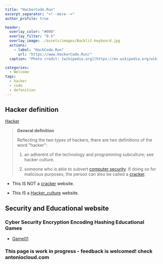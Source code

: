 ```yaml
---
title: "HackerCode.Run"
excerpt_separator: "<!--more-->"
author_profile: true

header:
  overlay_color: "#000"
  overlay_filter: "0.5"
  overlay_image: ./assets/images/Backlit-keyboard.jpg
  actions:
    - label: "HackCode.Run"
      url: "https://www.HackerCode.Run/"
  caption: "Photo credit: [wikipedia.org](https://en.wikipedia.org/wiki/Main_Page)"

categories:
  - Welcome
tags:
  - hacker
  - code
  - defenition
---
```


## Hacker definition

[Hacker](https://en.wikipedia.org/wiki/Hacker)

> **General definition**
> 
> Reflecting the two types of hackers, there are two definitions of the word "hacker":
> 
> 1) an adherent of the technology and programming subculture; see hacker culture.
> 
> 2) someone who is able to subvert [computer security](https://en.wikipedia.org/wiki/Computer_security).
> If doing so for malicious purposes, the person can also be called a [cracker](https://en.wikipedia.org/wiki/Security_hacker).
> 

- This IS NOT a [cracker](https://en.wikipedia.org/wiki/Security_hacker) website.

- This IS a [Hacker_culture](https://en.wikipedia.org/wiki/Hacker_culture) website.

<!--more-->

## Security and Educational website

### Cyber Security Encryption Encoding Hashing Educational Games

- [Game01](./game01/)

### This page is work in progress - feedback is welcomed! check antoniocloud.com
